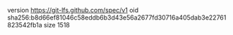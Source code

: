 version https://git-lfs.github.com/spec/v1
oid sha256:b8d66ef81046c58eddb6b3d43e56a2677fd30716a405dab3e22761823542fb1a
size 1518
